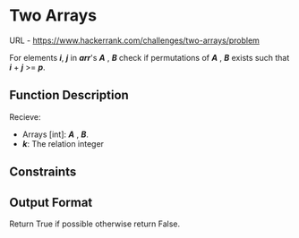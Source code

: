 # Two Arrays

URL - https://www.hackerrank.com/challenges/two-arrays/problem

For elements **_i_**, **_j_** in _**arr**_'s _**A**_ , _**B**_ check if permutations of _**A**_ , _**B**_ exists such that **_i_** + **_j_** >= _**p**_.

## Function Description

Recieve:

- Arrays [int]: _**A**_ , _**B**_.
- **_k_**: The relation integer

## Constraints

## Output Format

Return True if possible otherwise return False.
